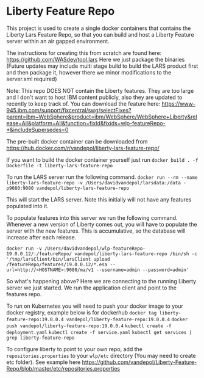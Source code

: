 # Liberty Feature Repo

This project is used to create a single docker containers that contains the Liberty Lars Feature Repo, so that you can build and host a Liberty Feature server within an air gapped environment.

The instructions for creating this from scratch are found here:
https://github.com/WASdev/tool.lars
Here we just package the binaries
(Future updates may include multi stage build to build the LARS product first and then package it, however there we minor modifications to the server.xml required)

Note:  This repo DOES NOT contain the Liberty features.  They are too large and I don't want to host IBM content publicly, also they are updated to recently to keep track of.  You can download the feature here:
https://www-945.ibm.com/support/fixcentral/swg/selectFixes?parent=ibm~WebSphere&product=ibm/WebSphere/WebSphere+Liberty&release=All&platform=All&function=fixId&fixids=wlp-featureRepo-*&includeSupersedes=0

The pre-built docker container can be downloaded from https://hub.docker.com/r/vandepol/liberty-lars-feature-repo/

If you want to build the docker container yourself just run
`docker build . -f Dockerfile -t liberty-lars-feature-repo`

To run the LARS server run the following command.
`docker run --rm --name liberty-lars-feature-repo -v /Users/davidvandepol/larsdata:/data -p9080:9080 vandepol/liberty-lars-feature-repo`

This will start the LARS server.  Note this initially will not have any features populated into it.

To populate features into this server we run the following command. Whenever a new version of Liberty comes out, you will have to populate the server with the new features.  This is accumulative, so the database will increase after each release.  

`docker run -v /Users/davidvandepol/wlp-featureRepo-19.0.0.12/:/featureRepo/ vandepol/liberty-lars-feature-repo /bin/sh -c '/tmp/larsClient/bin/larsClient upload /featureRepo/features/19.0.0.12/*.esa --url=http://<HOSTNAME>:9080/ma/v1 --username=admin --password=admin'`

So what's happening above?  Here we are connecting to the running Liberty server we just started.  We run the application client and point to the features repo.  


To run on Kubernetes you will need to push your docker image to your docker registry, example below is for dockerhub
`docker tag liberty-feature-repo:19.0.0.4 vandepol/liberty-feature-repo:19.0.0.4`
`docker push vandepol/liberty-feature-repo:19.0.0.4`
`kubectl create -f deployment.yaml`
`kubectl create -f service.yaml`
`kubectl get services | grep liberty-feature-repo`


To configure liberty to point to your own repo, add the `repositories.properties` to your `wlp/etc` directory (You may need to create etc folder).  See example here https://github.com/vandepol/Liberty-Feature-Repo/blob/master/etc/repositories.properties
